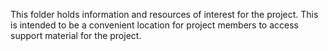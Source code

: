 This folder holds information and resources of interest for the project.  This
is intended to be a convenient location for project members to access
support material for the project.

